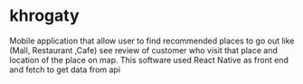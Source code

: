 # khrogaty

Mobile application that allow user to find recommended places to go out like (Mall, Restaurant ,Cafe) see review of customer who visit that place and location of the
place on map.
This software used React Native as front end and fetch to get data from api
